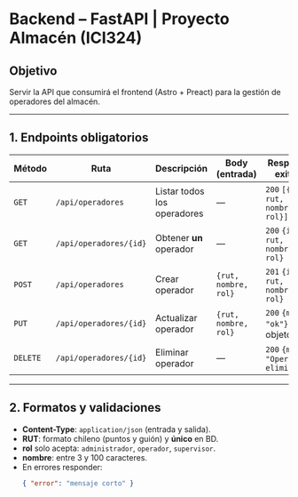 # Backend – FastAPI | Proyecto Almacén (ICI324)

## Objetivo
Servir la API que consumirá el frontend (Astro + Preact) para la gestión de operadores del almacén.

---

## 1. Endpoints obligatorios

| Método | Ruta | Descripción | Body (entrada) | Respuesta exitosa |
|--------|------|-------------|----------------|-------------------|
| `GET` | `/api/operadores` | Listar todos los operadores | — | `200` `[{id, rut, nombre, rol}]` |
| `GET` | `/api/operadores/{id}` | Obtener **un** operador | — | `200` `{id, rut, nombre, rol}` |
| `POST` | `/api/operadores` | Crear operador | `{rut, nombre, rol}` | `201` `{id, rut, nombre, rol}` |
| `PUT` | `/api/operadores/{id}` | Actualizar operador | `{rut, nombre, rol}` | `200` `{msg: "ok"}` u objeto |
| `DELETE` | `/api/operadores/{id}` | Eliminar operador | — | `200` `{msg: "Operador eliminado"}` |

---

## 2. Formatos y validaciones

- **Content-Type**: `application/json` (entrada y salida).
- **RUT**: formato chileno (puntos y guión) y **único** en BD.
- **rol** solo acepta: `administrador`, `operador`, `supervisor`.
- **nombre**: entre 3 y 100 caracteres.
- En errores responder:
  ```json
  { "error": "mensaje corto" }
